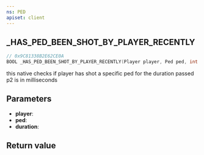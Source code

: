 ```yaml
---
ns: PED
apiset: client
---
```

## _HAS_PED_BEEN_SHOT_BY_PLAYER_RECENTLY

```c
// 0x9C81338B2E62CE0A
BOOL _HAS_PED_BEEN_SHOT_BY_PLAYER_RECENTLY(Player player, Ped ped, int duration);
```

this native checks if player has shot a specific ped for the duration passed p2 is in milliseconds 

## Parameters
* **player**:
* **ped**:
* **duration**:

## Return value